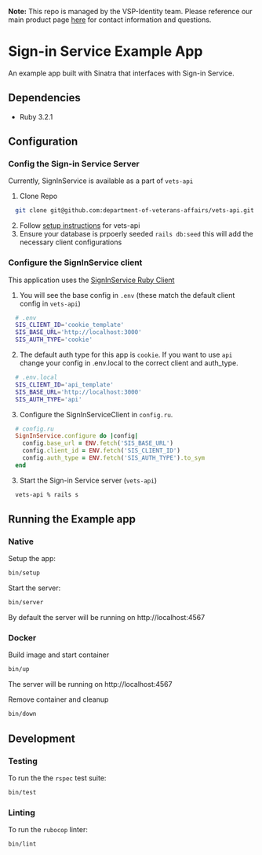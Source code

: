 **Note:** This repo is managed by the VSP-Identity team. Please reference our main product page [here](https://github.com/department-of-veterans-affairs/va.gov-team/blob/master/products/identity/README.md) for contact information and questions.

# Sign-in Service Example App

An example app built with Sinatra that interfaces with Sign-in Service.

## Dependencies
- Ruby 3.2.1

## Configuration
### Config the Sign-in Service Server
Currently, SignInService is available as a part of `vets-api`
1. Clone Repo
  ```bash
    git clone git@github.com:department-of-veterans-affairs/vets-api.git
  ```
2. Follow [setup instructions](git@github.com:department-of-veterans-affairs/vets-api.git) for vets-api
3. Ensure your database is prpoerly seeded `rails db:seed` this will add the necessary client configurations

### Configure the SignInService client
This application uses the [SignInService Ruby Client](docs/sign_in_service_ruby_client.md)

1. You will see the base config in `.env` (these match the default client config in `vets-api`)
```bash
  # .env
  SIS_CLIENT_ID='cookie_template'
  SIS_BASE_URL='http://localhost:3000'
  SIS_AUTH_TYPE='cookie'
```
2. The default auth type for this app is `cookie`. If you want to use `api` change your config in .env.local to
the correct client and auth_type.
```bash
  # .env.local
  SIS_CLIENT_ID='api_template'
  SIS_BASE_URL='http://localhost:3000'
  SIS_AUTH_TYPE='api'
```

3. Configure the SignInServiceClient in `config.ru`.
```ruby
  # config.ru
  SignInService.configure do |config|
    config.base_url = ENV.fetch('SIS_BASE_URL')
    config.client_id = ENV.fetch('SIS_CLIENT_ID')
    config.auth_type = ENV.fetch('SIS_AUTH_TYPE').to_sym
  end
```
3. Start the Sign-in Service server (`vets-api`)
```bash
  vets-api % rails s
```

## Running the Example app
### Native
Setup the app:
```bash
bin/setup
```
Start the server:
```bash
bin/server
```
By default the server will be running on http://localhost:4567

### Docker
Build image and start container
```bash
bin/up
```
The server will be running on http://localhost:4567

Remove container and cleanup
```bash
bin/down
```

## Development

### Testing
To run the the `rspec` test suite:
```bash
bin/test
```

### Linting
To run the `rubocop` linter:
```bash
bin/lint
```

